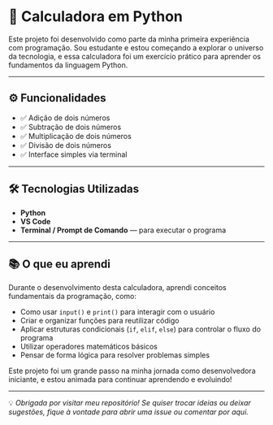 # 🧮 Calculadora em Python

Este projeto foi desenvolvido como parte da minha primeira experiência com programação. Sou estudante e estou começando a explorar o universo da tecnologia, e essa calculadora foi um exercício prático para aprender os fundamentos da linguagem Python.

---

## ⚙️ Funcionalidades

- ✅ Adição de dois números
- ✅ Subtração de dois números
- ✅ Multiplicação de dois números
- ✅ Divisão de dois números
- ✅ Interface simples via terminal

---

## 🛠️ Tecnologias Utilizadas

- **Python** 
- **VS Code** 
- **Terminal / Prompt de Comando** — para executar o programa

---

## 📚 O que eu aprendi

Durante o desenvolvimento desta calculadora, aprendi conceitos fundamentais da programação, como:

- Como usar `input()` e `print()` para interagir com o usuário
- Criar e organizar funções para reutilizar código
- Aplicar estruturas condicionais (`if`, `elif`, `else`) para controlar o fluxo do programa
- Utilizar operadores matemáticos básicos
- Pensar de forma lógica para resolver problemas simples

Este projeto foi um grande passo na minha jornada como desenvolvedora iniciante, e estou animada para continuar aprendendo e evoluindo!

---

💡 *Obrigada por visitar meu repositório! Se quiser trocar ideias ou deixar sugestões, fique à vontade para abrir uma issue ou comentar por aqui.*
